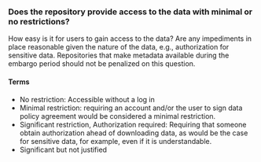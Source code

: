 ### Does the repository provide access to the data with minimal or no restrictions?

How easy is it for users to gain access to the data?  Are any impediments in place reasonable given the nature of the data, e.g., authorization for sensitive data.  Repositories that make metadata available during the embargo period should not be penalized on this question.

#### Terms
* No restriction:  Accessible without a log in
* Minimal restriction: requiring an account and/or the user to sign data policy agreement would be considered a minimal restriction.  
* Significant restriction, Authorization required: Requiring that someone obtain authorization ahead of downloading data, as would be the case for sensitive data, for example, even if it is understandable.
* Significant but not justified
